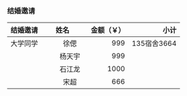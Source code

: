 ### 结婚邀请		
| 结婚邀请        | 姓名          | 金额（￥） |小计|
| ------------- |:-------------:| -----:|-----:|
| 大学同学 |徐偲	|999|135宿舍3664|
||杨天宇|	999||
||石江龙	|1000||
||宋超	|666||

